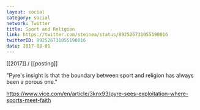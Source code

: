 ```yaml
---
layout: social
category: social
network: Twitter
title: Sport and Religion
link: https://twitter.com/steinea/status/892526731055190016
twitterID: 892526731055190016
date: 2017-08-01
---
```


[[2017]] / [[posting]]

"Pyre's insight is that the boundary between sport and religion has always been a porous one."

<https://www.vice.com/en/article/3knx93/pyre-sees-exploitation-where-sports-meet-faith>
